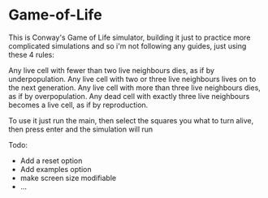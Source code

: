 # Game-of-Life
This is Conway's Game of Life simulator, building it just to practice more complicated simulations and so i'm not following any guides, just using these 4 rules: 

Any live cell with fewer than two live neighbours dies, as if by underpopulation.
Any live cell with two or three live neighbours lives on to the next generation.
Any live cell with more than three live neighbours dies, as if by overpopulation.
Any dead cell with exactly three live neighbours becomes a live cell, as if by reproduction.


To use it just run the main, then select the squares you what to turn alive, then press enter and the simulation will run

Todo:
- Add a reset option
- Add examples option
- make screen size modifiable
- ...
